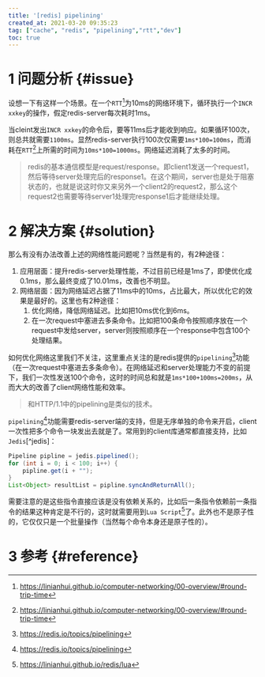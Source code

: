 ```yaml
---
title: '[redis] pipelining'
created_at: 2021-03-20 09:35:23
tag: ["cache", "redis", "pipelining","rtt","dev"]
toc: true
---
```


# 1 问题分析 {#issue}
设想一下有这样一个场景。在一个`RTT`[^rtt]为10ms的网络环境下，循环执行一个`INCR xxkey`的操作，假定redis-server每次耗时1ms。

当cleint发出`INCR xxkey`的命令后，要等11ms后才能收到响应。如果循环100次，则总共就需要`1100ms`。显然redis-server执行100次仅需要`1ms*100=100ms`，而消耗在`RTT`[^rtt]上所需的时间为`10ms*100=1000ms`。网络延迟消耗了太多的时间。

>redis的基本通信模型是request/response。即client1发送一个request1，然后等待server处理完后的response1。在这个期间，server也是处于阻塞状态的，也就是说这时你又来另外一个client2的request2，那么这个request2也需要等待server1处理完response1后才能继续处理。

# 2 解决方案 {#solution}

那么有没有办法改善上述的网络性能问题呢？当然是有的，有2种途径：
1. 应用层面：提升redis-server处理性能，不过目前已经是1ms了，即使优化成0.1ms，那么最终变成了10.01ms，改善也不明显。
2. 网络层面：因为网络延迟占据了11ms中的10ms，占比最大，所以优化它的效果是最好的。这里也有2种途径：
    1. 优化网络，降低网络延迟。比如把10ms优化到6ms。
    2. 在一次request中塞进去多条命令。比如把100条命令按照顺序放在一个request中发给server，server则按照顺序在一个response中包含100个处理结果。

如何优化网络这里我们不关注，这里重点关注的是redis提供的`pipelining`[^piplining]功能（在一次request中塞进去多条命令）。在网络延迟和server处理能力不变的前提下，我们一次性发送100个命令，这时的时间总和就是`1ms*100+100ms=200ms`，从而大大的改善了client网络性能和效率。
> 和HTTP/1.1中的pipelining是类似的技术。

`pipelining`[^piplining]功能需要redis-server端的支持，但是无序单独的命令来开启，client一次性把多个命令一块发出去就是了。常用到的client库通常都直接支持，比如`Jedis`[^jedis]：
```java
Pipeline pipline = jedis.pipelined();
for (int i = 0; i < 100; i++) {
    pipline.get(i + "");
}
List<Object> resultList = pipline.syncAndReturnAll();
```

需要注意的是这些指令直接应该是没有依赖关系的，比如后一条指令依赖前一条指令的结果这种肯定是不行的，这时就需要用到`Lua Script`[^lua-script]了。此外也不是原子性的，它仅仅只是一个批量操作（当然每个命令本身还是原子性的）。

# 3 参考 {#reference}

[^piplining]:<https://redis.io/topics/pipelining>
[^rtt]:<https://linianhui.github.io/computer-networking/00-overview/#round-trip-time>
[^lua-script]:<https://linianhui.github.io/redis/lua>